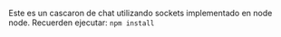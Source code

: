 Este es un cascaron de chat utilizando sockets implementado en node node.
Recuerden ejecutar:
`npm install`
